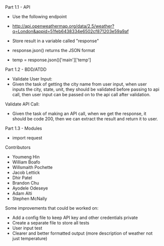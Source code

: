 Part 1.1 - API
- Use the following endpoint
- http://api.openweathermap.org/data/2.5/weather?q=London&appid=51feb6438334e6502cf871203e59a9af

- Store result in a variable called "response"

- response.json() returns the JSON format

- temp = response.json()['main']['temp']

Part 1.2 - BDD/ATDD
- Validate User Input:
- Given the task of getting the city name from user input, when user inputs the city, state, unit, they should be validated before passing to api call, then user input can be passed on to the api call after validation.

Validate API Call:
- Given the task of making an API call, when we get the response, it should be code 200, then we can extract the result and return it to user.

Part 1.3 - Modules
- import request


Contributors
- Youmeng Hin
- William Boafo
- Willsmaith Pochette
- Jacob Lettick
- Dhir Patel
- Brandon Chu
- Ayodele Odeseye
- Adam Alti
- Stephen McNally

Some improvements that could be worked on:
- Add a config file to keep API key and other credentials private
- Create a separate file to store all tests
- User input test
- Clearer and better formatted output (more description of weather not just temperature)

